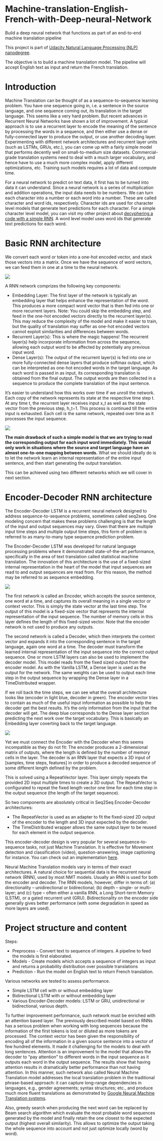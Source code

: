 # Machine-translation-English-French-with-Deep-neural-Network
 Build a deep neural network that functions as part of an end-to-end machine translation pipeline

This project is part of [Udacity Natural Language Processing (NLP) nanodegree](https://www.udacity.com/course/natural-language-processing-nanodegree--nd892).

The objective is to build a machine translation model. The pipeline will accept English text as input and return the French translation.

# Introduction

Machine Translation can be thought of as a sequence-to-sequence learning problem.
You have one sequence going in, i.e. a sentence in the source language, and one sequence coming out, its translation in the target language.
This seems like a very hard problem. But recent advances in Recurrent Neural Networks have shown a lot of improvement. A typical approach is to use a recurrent layer to encode the meaning of the sentence by processing the words in a sequence, and then either use a dense or fully-connected layer to produce the output, or use another decoding layer.
Experimenting with different network architectures and recurrent layer units (such as LSTMs, GRUs, etc.), you can come up with a fairly simple model that performs decently well on small-to-medium size datasets. Commercial-grade translation systems need to deal with a much larger vocabulary, and hence have to use a much more complex model, apply different optimizations, etc. Training such models requires a lot of data and compute time.

For a neural network to predict on text data, it first has to be turned into data it can understand. Since a neural network is a series of multiplication and addition operations, the input data needs to be numbers. We can turn each character into a number or each word into a number. These are called character and word ids, respectively. Character ids are used for character level models that generate text predictions for each character. For a simple character level model, you can visit my other project about [decyphering a code with a simple RNN](). A word level model uses word ids that generate text predictions for each word.

# Basic RNN architecture

We convert each word or token into a one-hot encoded vector, and stack those vectors into a matrix. Once we have the sequence of word vectors, we can feed them in one at a time to the neural network. 

![](images/simpleRNN.png)

A RNN network comprizes the following key components:
- Embedding Layer: The first layer of the network is typically an embedding layer that helps enhance the representation of the word. This produces a more compact word vector that is then fed into one or more recurrent layers. Note: You could skip the embedding step, and feed in the one-hot encoded vectors directly to the recurrent layer(s). This may reduce the complexity of the model and make it easier to train, but the quality of translation may suffer as one-hot encoded vectors cannot exploit similarities and differences between words.
- Recurrent Layer(s): This is where the magic happens! The recurrent layer(s) help incorporate information from across the sequence, allowing each output word to be affected by potentially any previous input word. 
- Dense Layer(s): The output of the recurrent layer(s) is fed into one or more fully-connected dense layers that produce softmax output, which can be interpreted as one-hot encoded words in the target language. As each word is passed in as input, its corresponding translation is obtained from the final output. The output words are then collected in a sequence to produce the complete translation of the input sentence.

It’s easier to understand how this works over time if we unroll the network. Each copy of the network represents its state at the respective time step t. At any time t, the recurrent layer receives input x_t as well as the state vector from the previous step, h_t−1. This process is continued till the entire input is exhausted. Each cell is the same network, repeated over time as it processes the input sequence.

![](images/unrolledRNN.png)

**The main drawback of such a simple model is that we are trying to read the corresponding output for each input word immediately. This would only work in situations where the source and target language have an almost one-to-one mapping between words.**
What we should ideally do is to let the network learn an internal representation of the entire input sentence, and then start generating the output translation. 

This can be achieved using two different networks which we will cover in next section. 

# Encoder-Decoder RNN architecture

The Encoder-Decoder LSTM is a recurrent neural network designed to address sequence-to-sequence problems, sometimes called seq2seq. One modeling concern that makes these problems challenging is that the length of the input and output sequences may vary. Given that there are multiple input time steps and multiple output time steps, this form of problem is referred to as many-to-many type sequence prediction problem.

The Encoder-Decoder LSTM was developed for natural language processing problems where it demonstrated state-of-the-art performance, specifically in the area of text translation called statistical machine translation. The innovation of this architecture is the use of a fixed-sized internal representation in the heart of the model that input sequences are read to and output sequences are read from. For this reason, the method may be referred to as sequence embedding.

![](images/EncDec.png)

The first network is called an Encoder, which accepts the source sentence, one word at a time, and captures its overall meaning in a single vector or context vector. This is simply the state vector at the last time step. The output of this model is a fixed-size vector that represents the internal representation of the input sequence. The number of memory cells in this layer defines the length of this fixed-sized vector. Note that the encoder network is not used to produce any outputs.

The second network is called a Decoder, which then interprets the context vector and expands it into the corresponding sentence in the target language, again one word at a time. The decoder must transform the learned internal representation of the input sequence into the correct output sequence. One or more LSTM layers can also be used to implement the decoder model. This model reads from the fixed sized output from the encoder model. As with the Vanilla LSTM, a Dense layer is used as the output for the network. The same weights can be used to output each time step in the output sequence by wrapping the Dense layer in a TimeDistributed wrapper.

If we roll back the time steps, we can see what the overall architecture looks like (encoder in light blue, decoder in green). The encoder vector tries to contain as much of the useful input information as possible to help the decoder get the best results. It’s the only information from the input that the decoder will get. The deep blue corresponds to the Dense layer section predicting the next work over the target vocabulary. This is basically an Embedding layer coverting back to the target language.

![](images/EncDec_unrolled.png)

Yet we must connect the Encoder with the Decoder when this seems incompatible as they do not fit: The encoder produces a 2-dimensional matrix of outputs, where the length is defined by the number of memory cells in the layer. The decoder is an RNN layer that expects a 3D input of [samples, time steps, features] in order to produce a decoded sequence of some different length defined by the problem.

This is solved using a RepeatVector layer. This layer simply repeats the provided 2D input multiple times to create a 3D output. The RepeatVector is configurated to repeat the fixed length vector one time for each time step in the output sequence (the length of the target sequence).

So two components are absolutely critical in Seq2Seq Encoder-Decoder architectures:
- The RepeatVector is used as an adapter to fit the fixed-sized 2D output of the encoder to the length and 3D input expected by the decoder.
- The TimeDistributed wrapper allows the same output layer to be reused for each element in the output sequence.

This encoder-decoder design is very popular for several sequence-to-sequence tasks, not just Machine Translation. It is effective for Movement detection and classification (video), question-answering, image captioning for instance. You can check out an implementation [here](https://github.com/LaurentVeyssier/Image-Captioning-Project-with-full-Encoder-Decoder-model).

Neural Machine Translation models vary in terms of their exact architectures. A natural choice for sequential data is the recurrent neural network (RNN), used by most NMT models. Usually an RNN is used for both the encoder and decoder. The RNN models, however, differ in terms of: (a) directionality – unidirectional or bidirectional; (b) depth – single- or multi-layer; and (c) type – often either a vanilla RNN, a Long Short-term Memory (LSTM), or a gated recurrent unit (GRU). Bidirectionality on the encoder side generally gives better performance (with some degradation in speed as more layers are used). 

# Project structure and content

Steps:
- Preprocess - Convert text to sequence of integers. A pipeline to feed the models is first elaborated. 
- Models - Create models which accepts a sequence of integers as input and returns a probability distribution over possible translations
- Prediction - Run the model on English text to return French translation.

Various networks are tested to assess performance.
- Simple LSTM cell with or without embedding layer
- Bidirectional LSTM with or without embedding layer
- Various Encoder-Decoder models: LSTM or GRU, unidirectional or bidirectional, various depth.

To further improvement performance, such network must be enriched with an attention based layer. The previously described model based on RNNs has a serious problem when working with long sequences because the information of the first tokens is lost or diluted as more tokens are processed. The context vector has been given the responsibility of encoding all of the information in a given source sentence into a vector of few hundred elements. It made it challenging for the models to deal with long sentences. Attention is an improvement to the model that allows the decoder to “pay attention” to different words in the input sequence as it outputs each word in the output sequence. The results show that having attention results in dramatically better performance than not having attention. In this manner, such network also called Neural Machine Translation model addresses the local translation problem in the traditional phrase-based approach: it can capture long-range dependencies in languages, e.g., gender agreements; syntax structures; etc., and produce much more fluent translations as demonstrated by [Google Neural Machine Translation systems](https://ai.googleblog.com/2016/09/a-neural-network-for-machine.html).

Also, greedy search when producing the next word can be replaced by Beam search algorithm which evaluate the most probable word sequences generated by the model and finally retain the one closest to the expected output (highest overall similarity). This allows to optimize the output taking the whole sequence into account and not just optimize locally (word by word).
